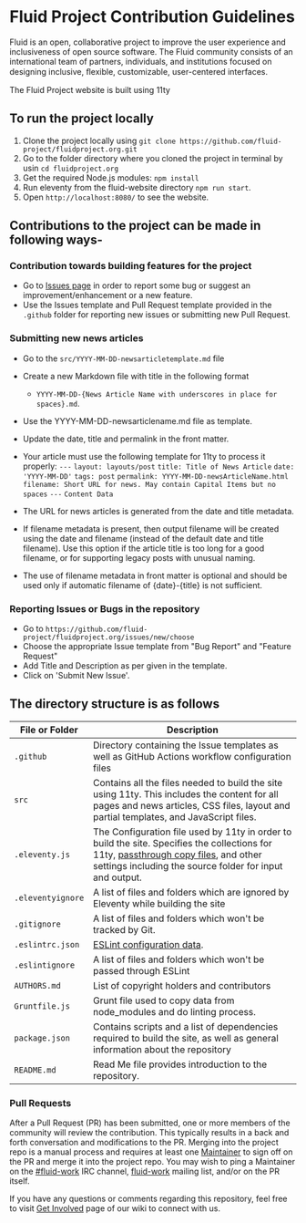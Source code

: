 # Fluid Project Contribution Guidelines

Fluid is an open, collaborative project to improve the user experience and inclusiveness of open source software.
The Fluid community consists of an international team of partners, individuals, and institutions focused on designing
inclusive, ﬂexible, customizable, user-centered interfaces.

The Fluid Project website is built using 11ty

## To run the project locally

1. Clone the project locally using `git clone https://github.com/fluid-project/fluidproject.org.git`
2. Go to the folder directory where you cloned the project in terminal by usin `cd fluidproject.org`
3. Get the required Node.js modules: `npm install`
4. Run eleventy from the fluid-website directory `npm run start`.
5. Open `http://localhost:8080/` to see the website.

## Contributions to the project can be made in following ways-

### Contribution towards building features for the project

- Go to [Issues page](https://github.com/fluid-project/fluidproject.org/issues) in order to report some bug or suggest
  an improvement/enhancement or a new feature.
- Use the Issues template and Pull Request template provided in the `.github` folder for reporting new issues or submitting
  new Pull Request.

### Submitting new news articles

- Go to the `src/YYYY-MM-DD-newsarticletemplate.md` file
- Create a new Markdown file with title in the following format
  - `YYYY-MM-DD-{News Article Name with underscores in place for spaces}.md`.
- Use the YYYY-MM-DD-newsarticlename.md file as template.
- Update the date, title and permalink in the front matter.
- Your article must use the following template for 11ty to process it properly:
      `---`
      `layout: layouts/post`
      `title: Title of News Article`
      `date: 'YYYY-MM-DD'`
      `tags: post`
      `permalink: YYYY-MM-DD-newsArticleName.html`
      `filename: Short URL for news. May contain Capital Items but no spaces`
      `---`
      `Content Data`

- The URL for news articles is generated from the date and title metadata.
- If filename metadata is present, then output filename will be created using the date and filename
  (instead of the default date and title filename). Use this option if the article title is too long
  for a good filename, or for supporting legacy posts with unusual naming.
- The use of filename metadata in front matter is optional and should be used only if
  automatic filename of {date}-{title} is not sufficient.

### Reporting Issues or Bugs in the repository

- Go to  `https://github.com/fluid-project/fluidproject.org/issues/new/choose`
- Choose the appropriate Issue template from "Bug Report" and "Feature Request"
- Add Title and Description as per given in the template.
- Click on 'Submit New Issue'.

## The directory structure is as follows

| File or Folder            | Description                                                                                                                                                                                                                         |
|-------------------|-------------------------------------------------------------------------------------------------------------------------------------------------------------------------------------------------------------------------------------|
| `.github`        | Directory containing the Issue templates as well as GitHub Actions workflow configuration files                                                                          |
| `src`             | Contains all the files needed to build the site using 11ty. This includes the content for all pages and news articles, CSS files, layout and partial templates, and JavaScript files.                                               |
| `.eleventy.js`    | The Configuration file used by 11ty in order to build the site. Specifies the collections for 11ty, [passthrough copy files](https://www.11ty.dev/docs/copy/), and other settings including the source folder for input and output. |
| `.eleventyignore` | A list of files and folders which are ignored by Eleventy while building the site                                                                                                                                                              |
| `.gitignore`      | A list of files and folders which won't be tracked by Git.                                                                                                                                                                          |
| `.eslintrc.json`  | [ESLint configuration data](https://eslint.org/docs/user-guide/configuring).                                                                                                                                                        |
| `.eslintignore`   | A list of files and folders which won't be passed through ESLint                                                                                                                                                                    |
| `AUTHORS.md`      | List of copyright holders and contributors                                                                                                                                                                                          |
| `Gruntfile.js`    | Grunt file used to copy data from node_modules and do linting process.                                                                                                                                                              |
| `package.json`    | Contains scripts and a list of dependencies required to build the site, as well as general information about the repository                                                                                                                                                                             |
| `README.md`       | Read Me file provides introduction to the repository.                                                                                                                                                                               |

### Pull Requests

After a Pull Request (PR) has been submitted, one or more members of the community will review the contribution. This
typically results in a back and forth conversation and modifications to the PR. Merging into the project repo is a
manual process and requires at least one [Maintainer](https://wiki.fluidproject.org/display/fluid/Fluid+Maintainers) to
sign off on the PR and merge it into the project repo. You may wish to ping a Maintainer on the
[#fluid-work](https://wiki.fluidproject.org/display/fluid/IRC+Channel) IRC channel,
[fluid-work](https://lists.idrc.ocad.ca/mailman/listinfo/fluid-work) mailing list, and/or on the PR itself.

If you have any questions or comments regarding this repository, feel free to visit
[Get Involved](https://wiki.fluidproject.org/display/fluid/Get+Involved) page of our wiki to connect with us.
